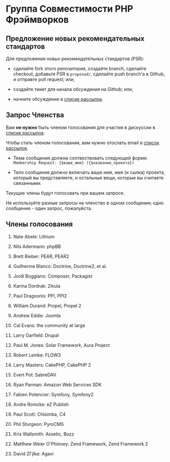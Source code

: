 Группа Совместимости PHP Фрэймворков
====================================


Предложение новых рекомендательных стандартов
------------------------------------

Для предложения новых рекомендательных стандартов (PSR):

- сделайте fork этого репозитория, создайте branch, сделайте checkout, добавьте PSR в
  `proposed/`, сделайте push branch'а в Github, и отправте pull request; или,

- создайте тикет для начала обсуждения на Github; или,

- начните обсуждение в [списке рассылок][].

[списке рассылок]: http://groups.google.com/group/php-fig/
[список рассылок]: http://groups.google.com/group/php-fig/

Запрос Членства
---------------------

Вам **не нужно** быть членом голосования для участия в дискуссии в [списке рассылок][].

Чтобы стать членом голосования, вам нужно отослать email в [список рассылок][].

- Тема сообщения должна соотвествовать следующей форме: `Membership Request: {$ваше_имя} ({$название_проекта})`

- Тело сообщения должно включать ваше имя, имя (и сылка) проекта, который вы представляете, и остальные вещи, которые вы считаете связанными.

Текущие члены будут голосовать при вашем запросе.

Не используйте разные запросы на членство в одном сообщении; одно сообщение - один запрос, пожалуйста.



Члены голосования
--------------

1. Nate Abele: Lithium

1. Nils Adermann: phpBB

1. Brett Bieber: PEAR, PEAR2
    
1. Guilherme Blanco: Doctrine, Doctrine2, et al.

1. Jordi Boggiano: Composer, Packagist

1. Karma Dordrak: Zikula

1. Paul Dragoonis: PPI, PPI2

1. William Durand: Propel, Propel 2

1. Andrew Eddie: Joomla

1. Cal Evans: the community at large

1. Larry Garfield: Drupal

1. Paul M. Jones: Solar Framework, Aura Project

1. Robert Lemke: FLOW3

1. Larry Masters: CakePHP, CakePHP 2

1. Evert Pot: SabreDAV

1. Ryan Parman: Amazon Web Services SDK

1. Fabien Potencier: Symfony, Symfony2

1. Andre Romcke: eZ Publish

1. Paul Scott: Chisimba, C4

1. Phil Sturgeon: PyroCMS

1. Kris Wallsmith: Assetic, Buzz

1. Matthew Weier O'Phinney: Zend Framework, Zend Framework 2

1. David ZГјlke: Agavi